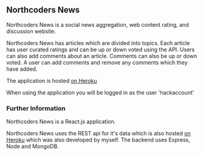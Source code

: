 ## Northcoders News

Northcoders News is a social news aggregation, web content rating, and discussion website.

Northcoders News has articles which are divided into topics. Each article has user curated ratings and can be up or down voted using the API. Users can also add comments about an article. Comments can also be up or down voted. A user can add comments and remove any comments which they have added.

The application is hosted [on Heroku](https://ncnews-cdambacher.herokuapp.com)

When using the application you will be logged in as the user 'hackaccount'

### Further Information

Northcoders News is a React.js application.

Northcoders News uses the REST api for it's data which is also hosted [on Heroku](https://fast-hamlet-42674.herokuapp.com/api) which was also developed by myself. The backend uses Express, Node and MongoDB.
